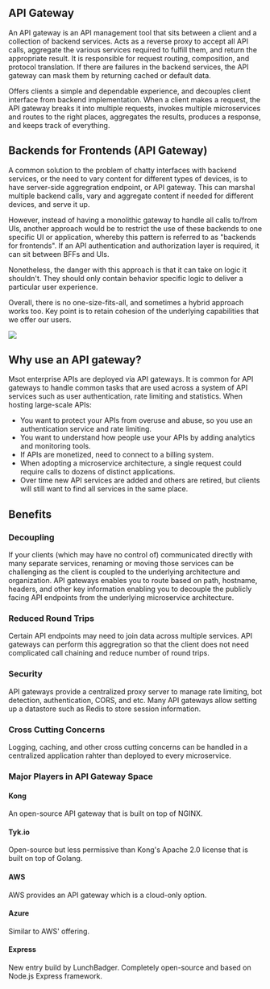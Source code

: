 ## API Gateway

An API gateway is an API management tool that sits between a client and a collection of backend services. Acts as a reverse proxy to accept all API calls, aggregate the various services required to fulfill them, and return the appropriate result. It is responsible for request routing, composition, and protocol translation. If there are failures in the backend services, the API gateway can mask them by returning cached or default data.

Offers clients a simple and dependable experience, and decouples client interface from backend implementation. When a client makes a request, the API gateway breaks it into multiple requests, invokes multiple microservices and routes to the right places, aggregates the results, produces a response, and keeps track of everything.

## Backends for Frontends (API Gateway)

A common solution to the problem of chatty interfaces with backend services, or the need to vary content for different types of devices, is to have server-side aggregration endpoint, or API gateway. This can marshal multiple backend calls, vary and aggregate content if needed for different devices, and serve it up.

However, instead of having a monolithic gateway to handle all calls to/from UIs, another approach would be to restrict the use of these backends to one specific UI or application, whereby this pattern is referred to as "backends for frontends". If an API authentication and authorization layer is required, it can sit between BFFs and UIs.

Nonetheless, the danger with this approach is that it can take on logic it shouldn't. They should only contain behavior specific logic to deliver a particular user experience.

Overall, there is no one-size-fits-all, and sometimes a hybrid approach works too. Key point is to retain cohesion of the underlying capabilities that we offer our users.

<img src="../../_snapshots/backends-for-frontends.PNG">

## Why use an API gateway?

Msot enterprise APIs are deployed via API gateways. It is common for API gateways to handle common tasks that are used across a system of API services such as user authentication, rate limiting and statistics. When hosting large-scale APIs:

- You want to protect your APIs from overuse and abuse, so you use an authentication service and rate limiting.
- You want to understand how people use your APIs by adding analytics and monitoring tools.
- If APIs are monetized, need to connect to a billing system.
- When adopting a microservice architecture, a single request could require calls to dozens of distinct applications.
- Over time new API services are added and others are retired, but clients will still want to find all services in the same place.

## Benefits

### Decoupling

If your clients (which may have no control of) communicated directly with many separate services, renaming or moving those services can be challenging as the client is coupled to the underlying architecture and organization. API gateways enables you to route based on path, hostname, headers, and other key information enabling you to decouple the publicly facing API endpoints from the underlying microservice architecture.

### Reduced Round Trips

Certain API endpoints may need to join data across multiple services. API gateways can perform this aggregration so that the client does not need complicated call chaining and reduce number of round trips.

### Security

API gateways provide a centralized proxy server to manage rate limiting, bot detection, authentication, CORS, and etc. Many API gateways allow setting up a datastore such as Redis to store session information.

### Cross Cutting Concerns

Logging, caching, and other cross cutting concerns can be handled in a centralized application rahter than deployed to every microservice.

### Major Players in API Gateway Space

#### Kong

An open-source API gateway that is built on top of NGINX.

#### Tyk.io

Open-source but less permissive than Kong's Apache 2.0 license that is built on top of Golang.

#### AWS

AWS provides an API gateway which is a cloud-only option.

#### Azure

Similar to AWS' offering.

#### Express

New entry build by LunchBadger. Completely open-source and based on Node.js Express framework.
